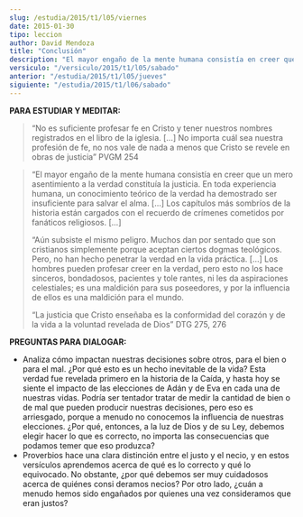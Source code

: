 ```yaml
---
slug: /estudia/2015/t1/l05/viernes
date: 2015-01-30
tipo: leccion
author: David Mendoza
title: "Conclusión"
description: "El mayor engaño de la mente humana consistía en creer que un mero asentimiento a la verdad constituía la justicia. En toda experiencia humana, un conocimiento teórico de la verdad ha demostrado ser insuficiente para salvar el alma. [...] Los capítulos más sombríos de la historia están cargados con el recuerdo de crímenes cometidos por fanáticos religiosos."
versiculo: "/versiculo/2015/t1/l05/sabado"
anterior: "/estudia/2015/t1/l05/jueves"
siguiente: "/estudia/2015/t1/l06/sabado"
---
```


**PARA ESTUDIAR Y MEDITAR:**

> “No es suficiente profesar fe en Cristo y tener nuestros nombres registrados en el libro de la iglesia. [...] No importa cuál sea nuestra profesión de fe, no nos vale de nada a menos que Cristo se revele en obras de justicia” PVGM 254

> “El mayor engaño de la mente humana consistía en creer que un mero asentimiento a la verdad constituía la justicia. En toda experiencia humana, un conocimiento teórico de la verdad ha demostrado ser insuficiente para salvar el alma. [...] Los capítulos más sombríos de la historia están cargados con el recuerdo de crímenes cometidos por fanáticos religiosos. [...]
>
> “Aún subsiste el mismo peligro. Muchos dan por sentado que son cristianos simplemente porque aceptan ciertos dogmas teológicos. Pero, no han hecho penetrar la verdad en la vida práctica. [...] Los hombres pueden profesar creer en la verdad, pero esto no los hace sinceros, bondadosos, pacientes y tole rantes, ni les da aspiraciones celestiales; es una maldición para sus poseedores, y por la influencia de ellos es una maldición para el mundo.
>
> “La justicia que Cristo enseñaba es la conformidad del corazón y de la vida a la voluntad revelada de Dios” DTG 275, 276

**PREGUNTAS PARA DIALOGAR:**

-  Analiza cómo impactan nuestras decisiones sobre otros, para el bien o para el mal. ¿Por qué esto es un hecho inevitable de la vida? Esta verdad fue revelada primero en la historia de la Caída, y hasta hoy se siente el impacto de las elecciones de Adán y de Eva en cada una de nuestras vidas. Podría ser tentador tratar de medir la cantidad de bien o de mal que pueden producir nuestras decisiones, pero eso es arriesgado, porque a menudo no conocemos la influencia de nuestras elecciones. ¿Por qué, entonces, a la luz de Dios y de su Ley, debemos elegir hacer lo que es correcto, no importa las consecuencias que podamos temer que eso produzca?
-  Proverbios hace una clara distinción entre el justo y el necio, y en estos versículos aprendemos acerca de qué es lo correcto y qué lo equivocado. No obstante, ¿por qué debemos ser muy cuidadosos acerca de quiénes consi deramos necios? Por otro lado, ¿cuán a menudo hemos sido engañados por quienes una vez consideramos que eran justos?
